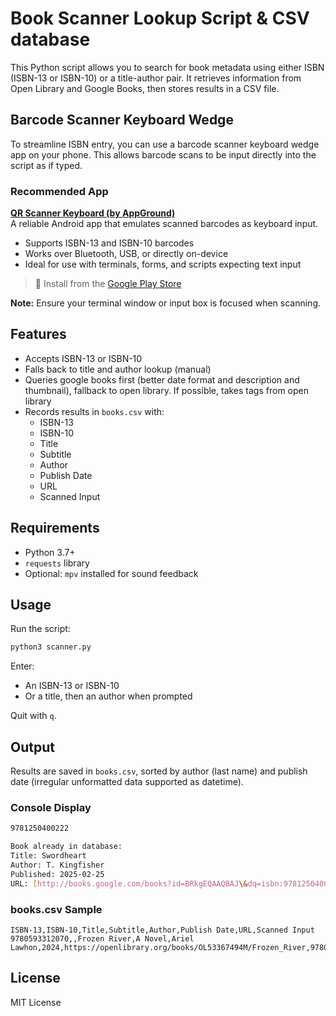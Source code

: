 # Book Scanner Lookup Script & CSV database

This Python script allows you to search for book metadata using either ISBN (ISBN-13 or ISBN-10) or a title-author pair. It retrieves information from Open Library and Google Books, then stores results in a CSV file.

## Barcode Scanner Keyboard Wedge

To streamline ISBN entry, you can use a barcode scanner keyboard wedge app on your phone. This allows barcode scans to be input directly into the script as if typed.

### Recommended App

**[QR Scanner Keyboard (by AppGround)](https://play.google.com/store/apps/details?id=io.appground.blek&hl=en-US)**  
A reliable Android app that emulates scanned barcodes as keyboard input.

- Supports ISBN-13 and ISBN-10 barcodes
- Works over Bluetooth, USB, or directly on-device
- Ideal for use with terminals, forms, and scripts expecting text input

> 📲 Install from the [Google Play Store](https://play.google.com/store/apps/details?id=io.appground.blek&hl=en-US)

**Note:** Ensure your terminal window or input box is focused when scanning.

## Features

- Accepts ISBN-13 or ISBN-10
- Falls back to title and author lookup (manual)
- Queries google books first (better date format and description and thumbnail), fallback to open library. If possible, takes tags from open library
- Records results in `books.csv` with:
  - ISBN-13
  - ISBN-10
  - Title
  - Subtitle
  - Author
  - Publish Date
  - URL
  - Scanned Input

## Requirements

- Python 3.7+
- `requests` library
- Optional: `mpv` installed for sound feedback

## Usage

Run the script:

```bash
python3 scanner.py
````

Enter:

* An ISBN-13 or ISBN-10
* Or a title, then an author when prompted

Quit with `q`.

## Output

Results are saved in `books.csv`, sorted by author (last name) and publish date (irregular unformatted data supported as datetime).

### Console Display

```bash
9781250400222

Book already in database:
Title: Swordheart
Author: T. Kingfisher
Published: 2025-02-25
URL: [http://books.google.com/books?id=BRkgEQAAQBAJ\&dq=isbn:9781250400222\&hl=\&source=gbs\_api](http://books.google.com/books?id=BRkgEQAAQBAJ&dq=isbn:9781250400222&hl=&source=gbs_api)

```

### books.csv Sample

```csv
ISBN-13,ISBN-10,Title,Subtitle,Author,Publish Date,URL,Scanned Input
9780593312070,,Frozen River,A Novel,Ariel Lawhon,2024,https://openlibrary.org/books/OL53367494M/Frozen_River,9780593312070
```

## License

MIT License

